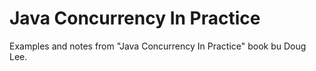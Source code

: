 Java Concurrency In Practice 
============================

Examples and notes from "Java Concurrency In Practice" book bu Doug Lee.
